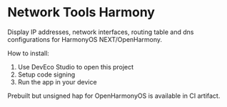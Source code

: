 # Network Tools Harmony

Display IP addresses, network interfaces, routing table and dns configurations for HarmonyOS NEXT/OpenHarmony.

How to install:

1. Use DevEco Studio to open this project
2. Setup code signing
3. Run the app in your device

Prebuilt but unsigned hap for OpenHarmonyOS is available in CI artifact.
